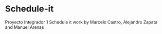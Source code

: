 # Schedule-it
Proyecto Integrador 1 Schedule it work
by Marcelo Castro, Alejandro Zapata and Manuel Arenas
